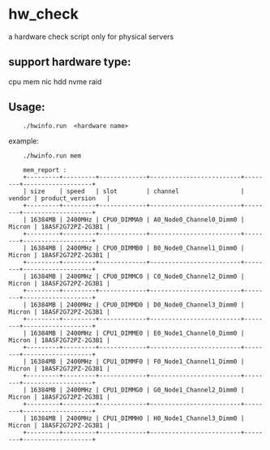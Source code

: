 # hw_check
a hardware check script only for physical servers

## support hardware type: 
cpu mem nic hdd nvme raid


Usage:
----
        ./hwinfo.run  <hardware name>


example:

        ./hwinfo.run mem
        
        mem_report :                
        +---------+---------+-------------+-------------------------+--------+-------------------+
        | size    | speed   | slot        | channel                 | vendor | product_version   | 
        +---------+---------+-------------+-------------------------+--------+-------------------+
        | 16384MB | 2400MHz | CPU0_DIMMA0 | A0_Node0_Channel0_Dimm0 | Micron | 18ASF2G72PZ-2G3B1 | 
        +---------+---------+-------------+-------------------------+--------+-------------------+
        | 16384MB | 2400MHz | CPU0_DIMMB0 | B0_Node0_Channel1_Dimm0 | Micron | 18ASF2G72PZ-2G3B1 | 
        +---------+---------+-------------+-------------------------+--------+-------------------+
        | 16384MB | 2400MHz | CPU0_DIMMC0 | C0_Node0_Channel2_Dimm0 | Micron | 18ASF2G72PZ-2G3B1 | 
        +---------+---------+-------------+-------------------------+--------+-------------------+
        | 16384MB | 2400MHz | CPU0_DIMMD0 | D0_Node0_Channel3_Dimm0 | Micron | 18ASF2G72PZ-2G3B1 | 
        +---------+---------+-------------+-------------------------+--------+-------------------+
        | 16384MB | 2400MHz | CPU1_DIMME0 | E0_Node1_Channel0_Dimm0 | Micron | 18ASF2G72PZ-2G3B1 | 
        +---------+---------+-------------+-------------------------+--------+-------------------+
        | 16384MB | 2400MHz | CPU1_DIMMF0 | F0_Node1_Channel1_Dimm0 | Micron | 18ASF2G72PZ-2G3B1 | 
        +---------+---------+-------------+-------------------------+--------+-------------------+
        | 16384MB | 2400MHz | CPU1_DIMMG0 | G0_Node1_Channel2_Dimm0 | Micron | 18ASF2G72PZ-2G3B1 | 
        +---------+---------+-------------+-------------------------+--------+-------------------+
        | 16384MB | 2400MHz | CPU1_DIMMH0 | H0_Node1_Channel3_Dimm0 | Micron | 18ASF2G72PZ-2G3B1 | 
        +---------+---------+-------------+-------------------------+--------+-------------------+

